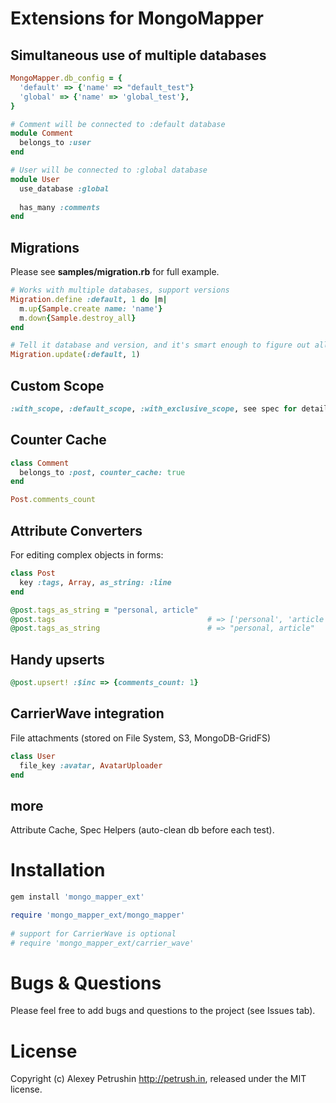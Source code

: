# Extensions for MongoMapper

## Simultaneous use of multiple databases

``` ruby
MongoMapper.db_config = {
  'default' => {'name' => "default_test"}
  'global' => {'name' => 'global_test'},      
}

# Comment will be connected to :default database
module Comment
  belongs_to :user
end

# User will be connected to :global database
module User
  use_database :global
  
  has_many :comments
end
```
    
## Migrations

Please see **samples/migration.rb** for full example.

``` ruby
# Works with multiple databases, support versions
Migration.define :default, 1 do |m|
  m.up{Sample.create name: 'name'}
  m.down{Sample.destroy_all}
end

# Tell it database and version, and it's smart enough to figure out all needed :up or :down
Migration.update(:default, 1)
```
    
## Custom Scope

``` ruby    
:with_scope, :default_scope, :with_exclusive_scope, see spec for details.
```
    
## Counter Cache

``` ruby
class Comment
  belongs_to :post, counter_cache: true
end

Post.comments_count
```
    
## Attribute Converters

For editing complex objects in forms:

``` ruby
class Post
  key :tags, Array, as_string: :line
end

@post.tags_as_string = "personal, article"
@post.tags                                  # => ['personal', 'article']
@post.tags_as_string                        # => "personal, article"
```
    
## Handy upserts

``` ruby
@post.upsert! :$inc => {comments_count: 1}
```
    
## CarrierWave integration

File attachments (stored on File System, S3, MongoDB-GridFS)

``` ruby
class User
  file_key :avatar, AvatarUploader
end
```
    
## more

Attribute Cache, Spec Helpers (auto-clean db before each test).

# Installation

``` bash
gem install 'mongo_mapper_ext'
```

``` ruby    
require 'mongo_mapper_ext/mongo_mapper'
    
# support for CarrierWave is optional
# require 'mongo_mapper_ext/carrier_wave'
```

# Bugs & Questions

Please feel free to add bugs and questions to the project (see Issues tab).

# License

Copyright (c) Alexey Petrushin http://petrush.in, released under the MIT license.